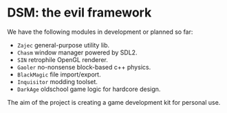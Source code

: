 # DSM: the evil framework

We have the following modules in development or planned so far:

* `Zajec` general-purpose utility lib.
* `Chasm` window manager powered by SDL2.
* `SIN` retrophile OpenGL renderer.
* `Gaoler` no-nonsense block-based c++ physics.
* `BlackMagic` file import/export.
* `Inquisitor` modding toolset.
* `DarkAge` oldschool game logic for hardcore design.

The aim of the project is creating a game development kit for personal use.
